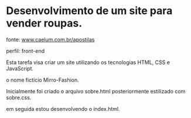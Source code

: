 # Desenvolvimento de um site para vender roupas.



fonte: www.caelum.com.br/apostilas

perfil: front-end

Esta tarefa visa criar um site utilizando os tecnologias HTML, CSS e JavaScript.

o nome fictício Mirro-Fashion.

Inicialmente foi criado o arquivo sobre.html  posteriormente estilizado com sobre.css.

em seguida estou desenvolvendo o index.html.